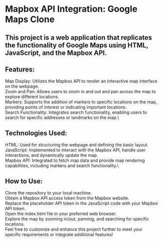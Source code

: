 # Mapbox API Integration: Google Maps Clone

## This project is a web application that replicates the functionality of Google Maps using HTML, JavaScript, and the Mapbox API.

## Features:
Map Display: Utilizes the Mapbox API to render an interactive map interface on the webpage.\
Zoom and Pan: Allows users to zoom in and out and pan across the map to explore different locations.\
Markers: Supports the addition of markers to specific locations on the map, providing points of interest or indicating important locations.\
Search Functionality: Integrates search functionality, enabling users to search for specific addresses or landmarks on the map.\

## Technologies Used:
HTML: Used for structuring the webpage and defining the basic layout.\
JavaScript: Implemented to interact with the Mapbox API, handle user interactions, and dynamically update the map.\
Mapbox API: Integrated to fetch map data and provide map rendering capabilities, including markers and search functionality.\

## How to Use:
Clone the repository to your local machine.\
Obtain a Mapbox API access token from the Mapbox website.\
Replace the placeholder API token in the JavaScript code with your Mapbox API token.\
Open the index.html file in your preferred web browser.\
Explore the map by zooming in/out, panning, and searching for specific locations.\
Feel free to customize and enhance this project further to meet your specific requirements or integrate additional features!
